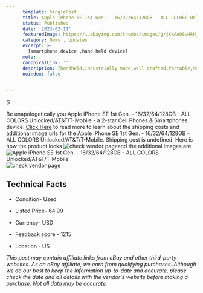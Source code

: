 ```yaml
---
      template: SinglePost
      title: Apple iPhone SE 1st Gen. - 16/32/64/128GB - ALL COLORS Unlocked/AT&T/T-Mobile
      status: Published
      date: '2023-02-11'
      featuredImage: https://i.ebayimg.com/thumbs/images/g/jKkAAOSwHkNjkqJZ/s-l225.jpg
      category: News , Updates
      excerpt: >-
        [smartphone,device ,hand held device]
      meta:
      canonicalLink: ''
      description: [handheld,industrially made,well crafted,Portable,Mobile,Compact,Convenient,Lightweight,Maneuverable,Man-portable,Miniature,Carriable,Hand-held,Light,Holdable,Transportable,Mobile device,Pocket-sized,On-the-go,Wireless,Cordless,Compact size,Convenient size, smartphone,device ,hand held device]
      noindex: false
      
        
---
```

$

Be unapologetically you Apple iPhone SE 1st Gen. - 16/32/64/128GB - ALL COLORS Unlocked/AT&T/T-Mobile - a 2-star Cell Phones & Smartphones device. [Click Here](https://www.ebay.com/itm/125654726090?hash=item1d419af5ca%3Ag%3AjKkAAOSwHkNjkqJZ&mkevt=1&mkcid=1&mkrid=711-53200-19255-0&campid=%253CePNCampaignId%253E&customid=%253CreferenceId%253E&toolid=10049) to read more to learn about the shipping costs and additional image urls for the Apple iPhone SE 1st Gen. - 16/32/64/128GB - ALL COLORS Unlocked/AT&T/T-Mobile. Shipping cost is undefined. Here is how the product looks ![check vendor page](https://i.ebayimg.com/thumbs/images/g/jKkAAOSwHkNjkqJZ/s-l225.jpg)and the additional images are![Apple iPhone SE 1st Gen. - 16/32/64/128GB - ALL COLORS Unlocked/AT&T/T-Mobile](https://i.ebayimg.com/images/g/jKkAAOSwHkNjkqJZ/s-l1600.jpg)![check vendor page](https://origin-galleryplus.ebayimg.com/ws/web/125654726090_2_0_1/225x225.jpg)



 ## Technical Facts 



     
      

 - Condition- Used 


      

 - Listed Price- 64.99 


      

 - Currency- USD 


      

 - Feedback score - 1215 


      

 - Location - US 


      
      

 *_This post may contain affiliate links from eBay and other third-party websites. As an eBay affiliate, we earn from qualifying purchases. Although we do our best to keep the information up-to-date and accurate, please check the date and all details with the vendor's website before making a purchase. Not all data may be accurate._*






